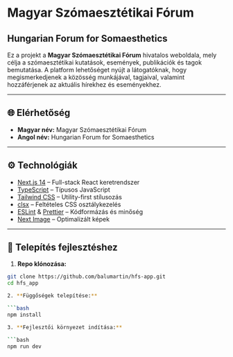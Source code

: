# Magyar Szómaesztétikai Fórum  
## Hungarian Forum for Somaesthetics

Ez a projekt a **Magyar Szómaesztétikai Fórum** hivatalos weboldala, mely célja a szómaesztétikai kutatások, események, publikációk és tagok bemutatása. A platform lehetőséget nyújt a látogatóknak, hogy megismerkedjenek a közösség munkájával, tagjaival, valamint hozzáférjenek az aktuális hírekhez és eseményekhez.

---

## 🌐 Elérhetőség

- **Magyar név:** Magyar Szómaesztétikai Fórum  
- **Angol név:** Hungarian Forum for Somaesthetics    

---

## ⚙️ Technológiák

- [Next.js 14](https://nextjs.org/) – Full-stack React keretrendszer
- [TypeScript](https://www.typescriptlang.org/) – Típusos JavaScript
- [Tailwind CSS](https://tailwindcss.com/) – Utility-first stílusozás
- [clsx](https://github.com/lukeed/clsx) – Feltételes CSS osztálykezelés
- [ESLint](https://eslint.org/) & [Prettier](https://prettier.io/) – Kódformázás és minőség
- [Next Image](https://nextjs.org/docs/pages/api-reference/components/image) – Optimalizált képek

---

## 🚀 Telepítés fejlesztéshez

1. **Repo klónozása:**

 ```bash
 git clone https://github.com/balumartin/hfs-app.git
 cd hfs_app

2. **Függőségek telepítése:**

 ```bash
 npm install

3. **Fejlesztői környezet indítása:**

 ```bash
 npm run dev
